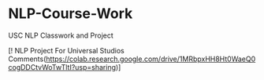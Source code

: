 # NLP-Course-Work
USC NLP Classwork and Project

[! NLP Project For Universal Studios Comments(https://colab.research.google.com/drive/1MRbpxHH8Ht0WaeQ0cogDDCtvWoTwTltI?usp=sharing)]
